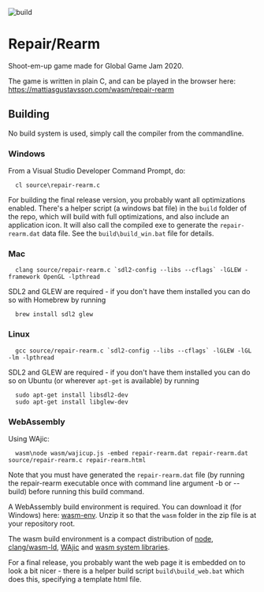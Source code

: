![build](https://github.com/mattiasgustavsson/dos-like/workflows/build/badge.svg)

# Repair/Rearm

Shoot-em-up game made for Global Game Jam 2020.

The game is written in plain C, and can be played in the browser here:
https://mattiasgustavsson.com/wasm/repair-rearm


## Building

No build system is used, simply call the compiler from the commandline.


### Windows

From a Visual Studio Developer Command Prompt, do:
```
  cl source\repair-rearm.c
```  

For building the final release version, you probably want all optimizations enabled. There's a helper script (a windows bat file) in the `build` folder of the repo, which will build with full optimizations, and also include an application icon. It will also call the compiled exe to generate the `repair-rearm.dat` data file. See the `build\build_win.bat` file for details.


### Mac

```
  clang source/repair-rearm.c `sdl2-config --libs --cflags` -lGLEW -framework OpenGL -lpthread
```

SDL2 and GLEW are required - if you don't have them installed you can do so with Homebrew by running
```
  brew install sdl2 glew  
```


### Linux

```
  gcc source/repair-rearm.c `sdl2-config --libs --cflags` -lGLEW -lGL -lm -lpthread
```

SDL2 and GLEW are required - if you don't have them installed you can do so on Ubuntu (or wherever `apt-get` is available) by running
```
  sudo apt-get install libsdl2-dev
  sudo apt-get install libglew-dev
```


### WebAssembly

Using WAjic:
```
  wasm\node wasm/wajicup.js -embed repair-rearm.dat repair-rearm.dat source/repair-rearm.c repair-rearm.html
```

Note that you must have generated the `repair-rearm.dat` file (by running the repair-rearm executable once with command line argument -b or --build) before running this build command.

A WebAssembly build environment is required. You can download it (for Windows) here: [wasm-env](https://github.com/mattiasgustavsson/dos-like/releases/tag/wasm-env).
Unzip it so that the `wasm` folder in the zip file is at your repository root.

The wasm build environment is a compact distribution of [node](https://nodejs.org/en/download/), [clang/wasm-ld](https://releases.llvm.org/download.html),
[WAjic](https://github.com/schellingb/wajic) and [wasm system libraries](https://github.com/emscripten-core/emscripten/tree/main/system).

For a final release, you probably want the web page it is embedded on to look a bit nicer - there is a helper build script `build\build_web.bat` which does this, specifying a template html file.
